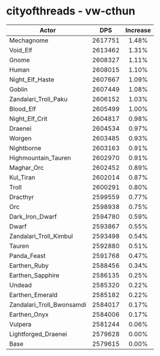 # cityofthreads - vw-cthun
| Actor | DPS | Increase |
|---|:---:|:---:|
|Mechagnome|2617751|1.48%|
|Void_Elf|2613462|1.31%|
|Gnome|2608327|1.11%|
|Human|2608015|1.10%|
|Night_Elf_Haste|2607667|1.09%|
|Goblin|2607449|1.08%|
|Zandalari_Troll_Paku|2606152|1.03%|
|Blood_Elf|2605499|1.00%|
|Night_Elf_Crit|2604817|0.98%|
|Draenei|2604534|0.97%|
|Worgen|2603485|0.93%|
|Nightborne|2603163|0.91%|
|Highmountain_Tauren|2602970|0.91%|
|Maghar_Orc|2602452|0.89%|
|Kul_Tiran|2602014|0.87%|
|Troll|2600291|0.80%|
|Dracthyr|2599559|0.77%|
|Orc|2598938|0.75%|
|Dark_Iron_Dwarf|2594780|0.59%|
|Dwarf|2593867|0.55%|
|Zandalari_Troll_Kimbul|2593498|0.54%|
|Tauren|2592880|0.51%|
|Panda_Feast|2591768|0.47%|
|Earthen_Ruby|2588456|0.34%|
|Earthen_Sapphire|2586135|0.25%|
|Undead|2585320|0.22%|
|Earthen_Emerald|2585182|0.22%|
|Zandalari_Troll_Bwonsamdi|2584017|0.17%|
|Earthen_Onyx|2584006|0.17%|
|Vulpera|2581244|0.06%|
|Lightforged_Draenei|2579628|0.00%|
|Base|2579615|0.00%|
